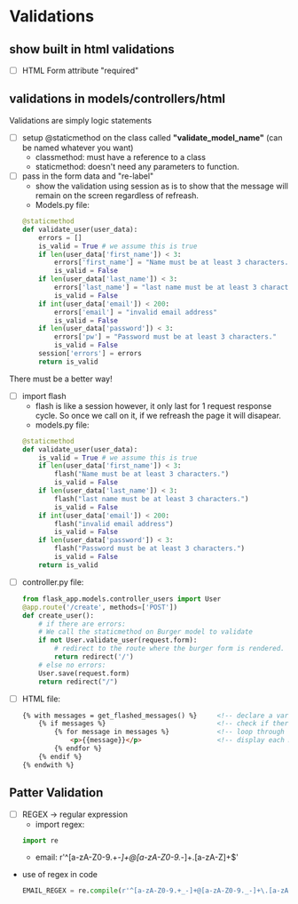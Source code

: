 <link rel="stylesheet" href="../../../../md-framework.css">

# Validations

## show built in html validations
- [ ] HTML Form attribute "required"

## validations in models/controllers/html
Validations are simply logic statements

- [ ] setup @staticmethod on the class called **"validate_model_name"** (can be named whatever you want)
    - classmethod: must have a reference to a class
    - staticmethod: doesn't need any parameters to function. 
- [ ] pass in the form data and "re-label"
    - show the validation using session as is to show that the message will remain on the screen regardless of refreash. 
    - Models.py file:
    ```py
   @staticmethod
    def validate_user(user_data):
        errors = []
        is_valid = True # we assume this is true
        if len(user_data['first_name']) < 3:
            errors['first_name'] = "Name must be at least 3 characters."
            is_valid = False
        if len(user_data['last_name']) < 3:
            errors['last_name'] = "last name must be at least 3 characters."
            is_valid = False
        if int(user_data['email']) < 200:
            errors['email'] = "invalid email address"
            is_valid = False
        if len(user_data['password']) < 3:
            errors['pw'] = "Password must be at least 3 characters."
            is_valid = False
        session['errors'] = errors
        return is_valid
    ```
<span class="highlight-yellow">There must be a better way!</span>

- [ ] import flash
    - flash is like a session however, it only last for 1 request response cycle. So once we call on it, if we refreash the page it will disapear. 
    - models.py file: 
    ```py
   @staticmethod
    def validate_user(user_data):
        is_valid = True # we assume this is true
        if len(user_data['first_name']) < 3:
            flash("Name must be at least 3 characters.")
            is_valid = False
        if len(user_data['last_name']) < 3:
            flash("last name must be at least 3 characters.")
            is_valid = False
        if int(user_data['email']) < 200:
            flash("invalid email address")
            is_valid = False
        if len(user_data['password']) < 3:
            flash("Password must be at least 3 characters.")
            is_valid = False
        return is_valid
    ```
- [ ] controller.py file:
    ```py
    from flask_app.models.controller_users import User
    @app.route('/create', methods=['POST'])
    def create_user():
        # if there are errors:
        # We call the staticmethod on Burger model to validate
        if not User.validate_user(request.form):
            # redirect to the route where the burger form is rendered.
            return redirect('/')
        # else no errors:
        User.save(request.form)
        return redirect("/")
    ```
- [ ] HTML file:
    ```html
    {% with messages = get_flashed_messages() %}     <!-- declare a variable called messages -->
        {% if messages %}                            <!-- check if there are any messages -->
            {% for message in messages %}            <!-- loop through the messages -->
                <p>{{message}}</p>                   <!-- display each message in a paragraph tag -->
            {% endfor %}
        {% endif %}
    {% endwith %}
    ```

## Patter Validation
- [ ] REGEX -> regular expression
    - import regex: 
    ``` py
    import re
    ```
    - email: r'^[a-zA-Z0-9.+_-]+@[a-zA-Z0-9._-]+\.[a-zA-Z]+$'
- use of regex in code
    ```py 
    EMAIL_REGEX = re.compile(r'^[a-zA-Z0-9.+_-]+@[a-zA-Z0-9._-]+\.[a-zA-Z]+$') 
    ```